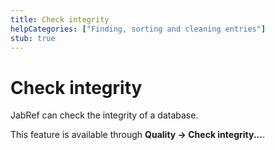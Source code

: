 ```yaml
---
title: Check integrity
helpCategories: ["Finding, sorting and cleaning entries"]
stub: true
---
```


# Check integrity

JabRef can check the integrity of a database.

This feature is available through **Quality -&gt; Check integrity...**.

